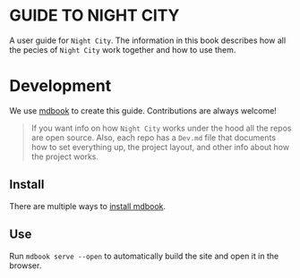 # GUIDE TO NIGHT CITY
A user guide for `Night City`. The information in this book describes how all the pecies of `Night City` work together and how to use them. 

# Development
We use [mdbook](https://rust-lang.github.io/mdBook/index.html) to create this guide. Contributions are always welcome!

> If you want info on how `Night City` works under the hood all the repos are open source. Also, each repo has a `Dev.md` file that documents how to set everything up, the project layout, and other info about how the project works.

## Install
There are multiple ways to [install mdbook](https://rust-lang.github.io/mdBook/guide/installation.html).

## Use
Run `mdbook serve --open` to automatically build the site and open it in the browser.
